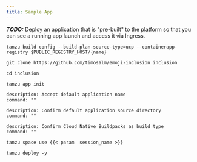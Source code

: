 ```yaml
---
title: Sample App
---
```


***TODO:*** Deploy an application that is "pre-built" to the platform so that you can see a running app launch and access it via Ingress.

```execute
tanzu build config --build-plan-source-type=ucp --containerapp-registry $PUBLIC_REGISTRY_HOST/{name}
```
```execute
git clone https://github.com/timosalm/emoji-inclusion inclusion
```
```execute
cd inclusion
```
```execute
tanzu app init
```
```terminal:execute
description: Accept default application name
command: ""
```
```terminal:execute
description: Confirm default application source directory
command: ""
```
```terminal:execute
description: Confirm Cloud Native Buildpacks as build type
command: ""
```

```execute
tanzu space use {{< param  session_name >}}
```

```execute
tanzu deploy -y
```